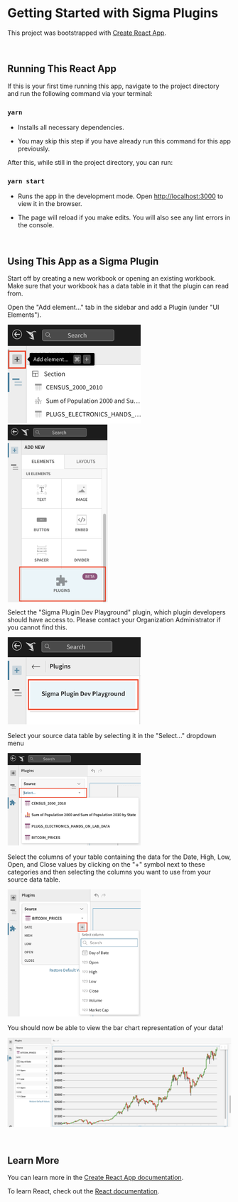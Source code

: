 # Getting Started with Sigma Plugins

This project was bootstrapped with [Create React App](https://github.com/facebook/create-react-app).

&nbsp;

## Running This React App

If this is your first time running this app, navigate to the project directory and run the following command via your terminal:

### `yarn`

- Installs all necessary dependencies.

- You may skip this step if you have already run this command for this app previously.

After this, while still in the project directory, you can run:

### `yarn start`

- Runs the app in the development mode. Open [http://localhost:3000](http://localhost:3000) to view it in the browser.

- The page will reload if you make edits. You will also see any lint errors in the console.

&nbsp;

## Using This App as a Sigma Plugin

Start off by creating a new workbook or opening an existing workbook. Make sure that your workbook has a data table in it that the plugin can read from.

Open the "Add element..." tab in the sidebar and add a Plugin (under "UI Elements").

<img src="readme_images/add-element.png" alt="screenshot of 'Add element...' tab on the top left section of the workbook view" width="300">
<img src="readme_images/plugin.png" alt="screenshot of Plugin element under 'UI Elements' section" height="400" align="top">

Select the "Sigma Plugin Dev Playground" plugin, which plugin developers should have access to. Please contact your Organization Administrator if you cannot find this.

<img src="readme_images/sigma-plugin-dev-playground.png" alt="screenshot of 'Sigma Plugin Dev Playground' selection" width="300">

Select your source data table by selecting it in the "Select..." dropdown menu

<img src="readme_images/select-source.png" alt="screenshot of 'Select...' dropdown" width="300">

Select the columns of your table containing the data for the Date, High, Low, Open, and Close values by clicking on the "+" symbol next to these categories and then selecting the columns you want to use from your source data table.

<img src="readme_images/add-column.png" alt="screenshot of selecting a column for Date" width="300">

You should now be able to view the bar chart representation of your data!

<img src="readme_images/candlestick-chart-sample.png" alt="screenshot of candlestick chart with all steps completed" width="800">

&nbsp;

## Learn More

You can learn more in the [Create React App documentation](https://facebook.github.io/create-react-app/docs/getting-started).

To learn React, check out the [React documentation](https://reactjs.org/).

